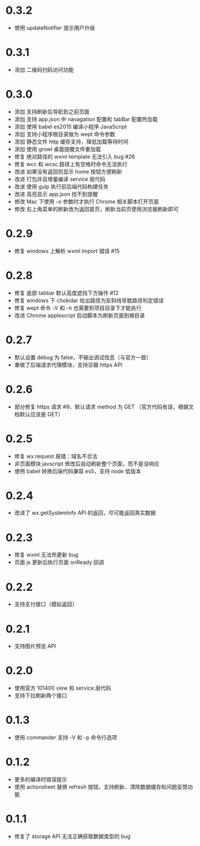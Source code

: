 # 0.3.2

* 使用 updateNotifier 提示用户升级

# 0.3.1

* 添加 二维码扫码访问功能

# 0.3.0

* 添加 支持刷新后导航到之前页面
* 添加 支持 app.json 中 navagation 配置和 tabBar 配置热加载
* 添加 使用 babel es2015 编译小程序 JavaScript
* 添加 支持小程序根目录做为 wept 命令参数
* 添加 静态文件 http 缓存支持，降低加载等待时间
* 添加 使用 growl 桌面提醒文件重加载
* 修复 绝对路径的 wxml template 无法引入 bug #26
* 修复 wcc 和 wcsc 路径上有空格时命令无法执行
* 改进 如果没有返回则显示 home 按钮方便刷新
* 改进 打包并且增量编译 service 层代码
* 改进 使用 gulp 执行前后端代码构建任务
* 改进 高亮显示 app.json 找不到提醒
* 修改 Mac 下使用 -o 参数时才执行 Chrome 相关脚本打开页面
* 修改 右上角菜单的刷新改为返回首页，刷新当前页使用浏览器刷新即可

# 0.2.9

* 修复 windows 上解析 wxml import 错误 #15

# 0.2.8

* 修复 底部 tabbar 默认高度遮挡下方操作 #12
* 修复 windows 下 chokidar 给出路径为反斜线导致路径判定错误
* 修复 wept 命令 -V 和 -h 也需要到项目目录下才能执行
* 改进 Chrome applescript 启动脚本为刷新页面到根目录

# 0.2.7

* 默认设置 debug 为 false，不输出调试信息（与官方一致）
* 重做了后端请求代理模块，支持豆瓣 https API

# 0.2.6

* 部分修复 https 请求 #9，默认请求 method 为 GET （官方代码有误，根据文档默认应该是 GET）

# 0.2.5

* 修复 wx.request 报错：域名不合法
* 非页面模块 javscript 修改后自动刷新整个页面，而不是没响应
* 使用 babel 转换后端代码兼容 es5，支持 node 低版本

# 0.2.4

* 改进了 wx.getSystemInfo API 的返回，尽可能返回真实数据

# 0.2.3

* 修复 wxml 无法热更新 bug
* 页面 js 更新后执行页面 onReady 回调

# 0.2.2

* 支持支付接口（模拟返回）

# 0.2.1

* 支持图片预览 API

# 0.2.0

* 使用官方 101400 view 和 service 层代码
* 支持下拉刷新两个接口

# 0.1.3

* 使用 commander 支持 -V 和 -p 命令行选项

# 0.1.2

* 更多的编译时错误提示
* 使用 actionsheet 替换 refresh 按钮，支持刷新、清除数据缓存和问题反馈功能

# 0.1.1

* 修复了 storage API 无法正确获取数据类型的 bug
